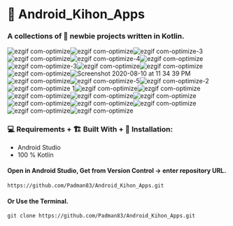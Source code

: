 # 🤖 Android_Kihon_Apps

### A collections of 🤖 newbie projects written in Kotlin.

![ezgif com-optimize](https://user-images.githubusercontent.com/45048950/90160496-6ec5b280-ddc4-11ea-9ec6-4899132756b8.gif)![ezgif com-optimize](https://user-images.githubusercontent.com/45048950/90316306-d9592880-df53-11ea-9e61-dcd9e0782f3c.gif)![ezgif com-optimize-3](https://user-images.githubusercontent.com/45048950/90150280-14bef000-ddb8-11ea-958a-88cc9cc89a06.gif)![ezgif com-optimize](https://user-images.githubusercontent.com/45048950/90661263-8ea01f00-e279-11ea-858d-ecb217c9d658.gif)![ezgif com-optimize-4](https://user-images.githubusercontent.com/45048950/92329921-52ecbe00-f09d-11ea-89e7-074e6b407272.gif)![ezgif com-optimize](https://user-images.githubusercontent.com/45048950/90417182-fe7da080-e0e5-11ea-93c8-e26e0c5758de.gif)![ezgif com-optimize-3](https://user-images.githubusercontent.com/45048950/92759943-d0c50800-f3c2-11ea-976d-4f261e031938.gif)![ezgif com-optimize](https://user-images.githubusercontent.com/45048950/90670120-4dae0780-e285-11ea-958f-7c704d5ad103.gif)![ezgif com-optimize](https://user-images.githubusercontent.com/45048950/91474216-81fc7600-e8cc-11ea-9f69-6020e26f91db.gif)![ezgif com-optimize](https://user-images.githubusercontent.com/45048950/92508141-aea07e00-f23a-11ea-918a-61261d88fe83.gif)![Screenshot 2020-08-10 at 11 34 39 PM](https://user-images.githubusercontent.com/45048950/89811088-b48a3d00-db70-11ea-885f-2fa6068a0048.png)![ezgif com-optimize](https://user-images.githubusercontent.com/45048950/90668777-281ffe80-e283-11ea-8a4a-7d005c0b9c24.gif)![ezgif com-optimize-5](https://user-images.githubusercontent.com/45048950/92330688-55eaad00-f0a3-11ea-8dd7-514b0e4007e7.gif)![ezgif com-optimize-2](https://user-images.githubusercontent.com/45048950/92330959-87647800-f0a5-11ea-9738-558c370b9fdd.gif)![ezgif com-optimize 1 ](https://user-images.githubusercontent.com/45048950/91487401-410e5c80-e8e0-11ea-916b-7d7937288010.gif)![ezgif com-optimize](https://user-images.githubusercontent.com/45048950/91663721-42789880-eb1d-11ea-84f7-ef7dee612561.gif)![ezgif com-optimize](https://user-images.githubusercontent.com/45048950/91485360-55048f00-e8dd-11ea-8704-e721a4cd89e5.gif)![ezgif com-optimize](https://user-images.githubusercontent.com/45048950/91203361-9a865800-e735-11ea-9091-5a6d13869958.gif)![ezgif com-optimize](https://user-images.githubusercontent.com/45048950/91199351-5cd30080-e730-11ea-85bf-b2ad97f1365d.gif)![ezgif com-optimize](https://user-images.githubusercontent.com/45048950/92259063-ad551580-ef09-11ea-9ff6-d8328e6007a3.gif)![ezgif com-optimize](https://user-images.githubusercontent.com/45048950/91664632-28da4f80-eb23-11ea-88c5-defe8ee48012.gif)![ezgif com-optimize](https://user-images.githubusercontent.com/45048950/90911485-a6a7a800-e40b-11ea-9412-ecc6af1a1cd4.gif)![ezgif com-optimize](https://user-images.githubusercontent.com/45048950/91877293-64eeeb00-ecb0-11ea-9fa8-8f9818e6936a.gif)![ezgif com-optimize](https://user-images.githubusercontent.com/45048950/91491087-24752300-e8e6-11ea-8e69-b5cbd83d9b02.gif)![ezgif com-optimize](https://user-images.githubusercontent.com/45048950/91483655-9b0c2380-e8da-11ea-97b8-55c800aa7607.gif)


### 💻 Requirements + 🏗️ Built With + 🔨 Installation:

* Android Studio
* 100 % Kotlin
 
#### Open in Android Studio, Get from Version Control -> enter repository URL.

```
https://github.com/Padman83/Android_Kihon_Apps.git
```

#### Or Use the Terminal.

```
git clone https://github.com/Padman83/Android_Kihon_Apps.git

```
